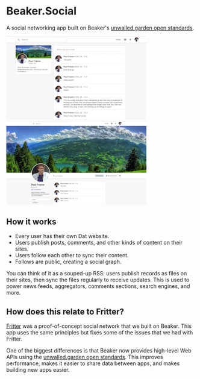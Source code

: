 # Beaker.Social

A social networking app built on Beaker's [unwalled.garden open standards](https://github.com/beakerbrowser/unwalled.garden).

![./docs/screen1.png](./docs/screen1.png) ![./docs/screen2.png](./docs/screen2.png)

## How it works

 - Every user has their own Dat website.
 - Users publish posts, comments, and other kinds of content on their sites.
 - Users follow each other to sync their content.
 - Follows are public, creating a social graph.

You can think of it as a souped-up RSS: users publish records as files on their sites, then sync the files regularly to receive updates. This is used to power news feeds, aggregators, comments sections, search engines, and more.

## How does this relate to Fritter?

[Fritter](https://github.com/beakerbrowser/fritter) was a proof-of-concept social network that we built on Beaker. This app uses the same principles but fixes some of the issues that we had with Fritter.

One of the biggest differences is that Beaker now provides high-level Web APIs using the [unwalled.garden open standards](https://github.com/beakerbrowser/unwalled.garden). This improves performance, makes it easier to share data between apps, and makes building new apps easier.

<style>
  img {
    width: 372px;
  }
</style>